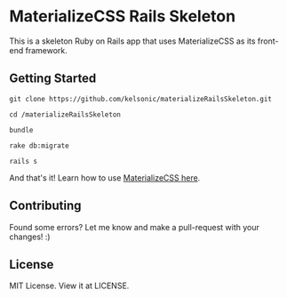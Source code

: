 # MaterializeCSS Rails Skeleton
This is a skeleton Ruby on Rails app that uses MaterializeCSS as its front-end framework.

## Getting Started

```
git clone https://github.com/kelsonic/materializeRailsSkeleton.git

cd /materializeRailsSkeleton

bundle

rake db:migrate

rails s
```

And that's it! Learn how to use [MaterializeCSS here](http://materializecss.com/).

## Contributing

Found some errors? Let me know and make a pull-request with your changes! :)

## License
MIT License. View it at LICENSE.